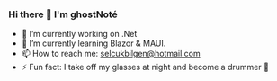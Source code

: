 ### Hi there 👋 I'm ghostNoté


- 🔭 I’m currently working on .Net
- 🌱 I’m currently learning Blazor & MAUI.
- 📫 How to reach me: selcukbilgen@hotmail.com
- ⚡ Fun fact: I take off my glasses at night and become a drummer 🥁
